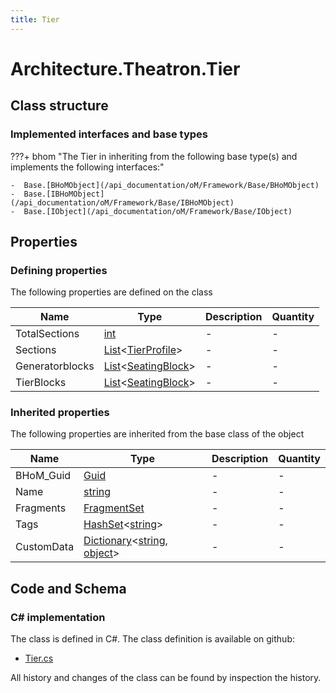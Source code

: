 ```yaml
---
title: Tier
---
```


# Architecture.Theatron.Tier



## Class structure

### Implemented interfaces and base types

???+ bhom "The Tier in inheriting from the following base type(s) and implements the following interfaces:"

    -  Base.[BHoMObject](/api_documentation/oM/Framework/Base/BHoMObject)
    -  Base.[IBHoMObject](/api_documentation/oM/Framework/Base/IBHoMObject)
    -  Base.[IObject](/api_documentation/oM/Framework/Base/IObject)


## Properties



### Defining properties

The following properties are defined on the class

| Name             | Type             | Description      | Quantity         |
|------------------|------------------|------------------|------------------|
| TotalSections | [int](https://learn.microsoft.com/en-us/dotnet/api/System.Int32?view=netstandard-2.0) | - | - |
| Sections | [List](https://learn.microsoft.com/en-us/dotnet/api/System.Collections.Generic.List-1?view=netstandard-2.0)&lt;[TierProfile](/api_documentation/oM/Analytical/Architecture/Theatron/TierProfile)&gt; | - | - |
| Generatorblocks | [List](https://learn.microsoft.com/en-us/dotnet/api/System.Collections.Generic.List-1?view=netstandard-2.0)&lt;[SeatingBlock](/api_documentation/oM/Analytical/Architecture/Theatron/SeatingBlock)&gt; | - | - |
| TierBlocks | [List](https://learn.microsoft.com/en-us/dotnet/api/System.Collections.Generic.List-1?view=netstandard-2.0)&lt;[SeatingBlock](/api_documentation/oM/Analytical/Architecture/Theatron/SeatingBlock)&gt; | - | - |


### Inherited properties
The following properties are inherited from the base class of the object

| Name             | Type             | Description      | Quantity         |
|------------------|------------------|------------------|------------------|
| BHoM_Guid | [Guid](https://learn.microsoft.com/en-us/dotnet/api/System.Guid?view=netstandard-2.0) | - | - |
| Name | [string](https://learn.microsoft.com/en-us/dotnet/api/System.String?view=netstandard-2.0) | - | - |
| Fragments | [FragmentSet](/api_documentation/oM/Framework/Base/FragmentSet) | - | - |
| Tags | [HashSet](https://learn.microsoft.com/en-us/dotnet/api/System.Collections.Generic.HashSet-1?view=netstandard-2.0)&lt;[string](https://learn.microsoft.com/en-us/dotnet/api/System.String?view=netstandard-2.0)&gt; | - | - |
| CustomData | [Dictionary](https://learn.microsoft.com/en-us/dotnet/api/System.Collections.Generic.Dictionary-2?view=netstandard-2.0)&lt;[string](https://learn.microsoft.com/en-us/dotnet/api/System.String?view=netstandard-2.0), [object](https://learn.microsoft.com/en-us/dotnet/api/System.Object?view=netstandard-2.0)&gt; | - | - |


## Code and Schema

### C# implementation

The class is defined in C#. The class definition is available on github:

- [Tier.cs](https://github.com/BHoM/BHoM/blob/develop/Architecture_oM/Theatron/Elements/Tier.cs)

All history and changes of the class can be found by inspection the history.
